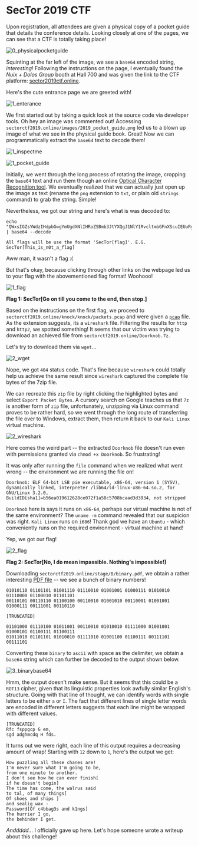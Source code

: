 # SecTor 2019 CTF

Upon registration, all attendees are given a physical copy of a pocket guide that details the conference details. Looking closely at one of the pages, we can see that a CTF is totally taking place!

![0_physicalpocketguide](./writeup/0_physicalpocketguide.jpg)

Squinting at the far left of the image, we see a `base64` encoded string, *interesting*! Following the instructions on the page, I eventually found the *Nuix + Dolos Group* booth at Hall 700 and was given the link to the CTF platform: [sector2019ctf.online](sectorctf2019.online).

Here's the cute entrance page we are greeted with!

![1_enterance](./writeup/1_enterance.PNG)

We first started out by taking a quick look at the source code via developer tools. Oh hey an image was commented out! Accessing `sectorctf2019.online/images/2019_pocket_guide.png` led us to a blown up image of what we see in the physical guide book. Great! Now we can programmatically extract the `base64` text to decode them!

![1_inspectme](./writeup/1_inspectme.PNG)

![1_pocket_guide](./writeup/1_pocketguide.png)

Initially, we went through the long process of rotating the image, cropping the `base64` text and run them though an online [Optical Character Recognition tool](https://www.onlineocr.net/). We eventually realized that we can actually just open up the image as text (rename the `png` extension to `txt`, or plain old `strings` command) to grab the string. Simple!

Nevertheless, we got our string and here's what is was decoded to:

```
echo "QWxsIGZsYWdzIHdpbGwgYmUgdXNlIHRoZSBmb3JtYXQgJ1NlY1RvcltmbGFnXScuIEUuRy4gU2VjVG9yW1RoaXNfaXNfbjB0X2FfZmxhZ10=" | base64 --decode

All flags will be use the format 'SecTor[flag]'. E.G. SecTor[This_is_n0t_a_flag]
```

Aww man, it wasn't a flag :( 

But that's okay, because clicking through other links on the webpage led us to your flag with the abovementioned flag format! Woohooo!

![1_flag](./writeup/1_flag.PNG)

**Flag 1: SecTor[Go on till you come to the end, then stop.]**



Based on the instructions on the first flag, we proceed to `sectorctf2019.online/knock/knock/packets.pcap` and were given a [`pcap`](./source/packets.pcap) file. As the extension suggests, its a `wireshark` file. Filtering the results for `http` and `http2`, we spotted something! It seems that our victim was trying to download an achieved file from `sectorctf2019.online/Doorknob.7z`. 

Let's try to download them via `wget`...

![2_wget](./writeup/2_wget.PNG)

Nope, we got `404` status code. That's fine because `wireshark` could totally help us achieve the same result since `wireshark` captured the complete file bytes of the 7zip file.

We can recreate this `zip` file by right clicking the highlighted bytes and select `Export Packet Bytes`. A cursory search on Google teaches us that `7z` is another form of `zip` file, unfortunately, unzipping via Linux command proves to be rather hard, so we went through the long route of transferring the file over to Windows, extract them, then return it back to our `Kali Linux` virtual machine. 

![2_wireshark](./writeup/2_wireshark.PNG)

Here comes the weird part -- the extracted `Doorknob` file doesn't run even with permissions granted via `chmod +x Doorknob`. So frustrating!

It was only after running the `file` command when we realized what went wrong -- the environment we are running the file on!

```
Doorknob: ELF 64-bit LSB pie executable, x86-64, version 1 (SYSV), dynamically linked, interpreter /lib64/ld-linux-x86-64.so.2, for GNU/Linux 3.2.0, BuildID[sha1]=b56ea019612628ce072f1a58c5708bcaad3d3934, not stripped
```

`Doorknob` here is says it runs on `x86-64`, perhaps our virtual machine is not of the same environment? The `uname -m` command revealed that our suspicion was right. `Kali Linux` runs on `i686`! Thank god we have an `Ubuntu` - which conveniently runs on the required environment - virtual machine at hand!

Yep, we got our flag!

![2_flag](./writeup/2_flag.PNG)

**Flag 2: SecTor[No, I do mean impassible. Nothing's impossible!]**



Downloading `sectorctf2019.online/stage/B/binary.pdf`, we obtain a rather interesting [PDF file](./source/binary.pdf) -- we see a bunch of binary numbers! 

```
01010110 01101101 01001110 01110010 01001001 01000111 01010010 01110000 01100010 01101101
00110101 00110110 01100100 00110010 01001010 00110001 01001001 01000111 00111001 00110110

[TRUNCATED]

01101000 01110100 01011001 00110010 01010010 01111000 01001001 01000101 01100111 01100111
01011010 01101101 01010010 01111010 01001100 01100111 00111101 00111101
```

Converting these `binary` to `ascii` with space as the delimiter, we obtain a `base64` string which can further be decoded to the output shown below.

![3_binarybase64](./writeup/3_binarybase64.PNG)

Hmm, the output doesn't make sense. But it seems that this could be a `ROT13` cipher, given that its linguistic properties look awfully similar English's structure. Going with that line of thought, we can identify words with single letters to be either `a` or `I`. The fact that different lines of single letter words are encoded in different letters suggests that each line might be wrapped with different values.

```
[TRUNCATED]
Rfc fsppgcp G em,
sgd adghmcdq H fds.
```

It turns out we were right, each line of this output requires a decreasing amount of wrap! Starting with `12` down to `1`, here's the output we get:

```
How puzzling all these chanes are!
I'm never sure what I'm going to be,
from one minute to another.
I don't see how he can ever finish[
if he doesn't begin]
The time has come, the walrus said
to tal, of many things[
Of shoes and ships ]
and sealig wax -
Password[Of c4bbag3s and k1ngs]
The hurrier I go,
the behinder I get.
```
*Anddddd...* I officially gave up here. Let's hope someone wrote a writeup about this challenge! 
